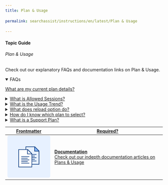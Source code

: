 ```yaml
---
title: Plan & Usage

permalink: searchassist/instructions/en/latest/Plan & Usage

---
```

#### Topic Guide
###### Plan & Usage

  Check out our explanatory FAQs and documentation links on Plan & Usage.

<details open>
  <summary>FAQs
  </summary>
 <a class="doc-link" target="_blank" href="https://developer.kore.ai/docs/bots/bot-settings/plan-usage/plans-overview/">
 
  What are my current plan details?

</a>
  <a class="nested-accordian-link" target="_blank" href="https://developer.kore.ai/docs/bots/bot-settings/plan-usage/plans-overview/#Billing_Units">
  <details class="nested-details">
 
  <summary>What is Allowed Sessions?
  </summary>

 
   The number of sessions that will be coved by the balance remaining in your account

  </details>
 </a>
<a class="nested-accordian-link" target="_blank" href="https://developer.kore.ai/docs/bots/bot-settings/plan-usage/usage-plans/#Usage_Details">
  <details class="nested-details">
 
  <summary>What is the Usage Trend?
  </summary>

   You can view the billing sessions consumed by the bot in a given period

  </details>
 </a>
<a class="nested-accordian-link" target="_blank" href="https://developer.kore.ai/docs/bots/bot-settings/plan-usage/usage-plans/">
  <details class="nested-details">
 
  <summary>What does reload option do?
  </summary>

   You can use this to top up your account, thus increasing the number of sessions under the current plan

  </details>
 </a>
  <a class="nested-accordian-link" target="_blank" href="https://developer.kore.ai/docs/bots/bot-settings/plan-usage/usage-plans/">
  <details class="nested-details">
 
  <summary>How do I know which plan to select?
  </summary>

   The change plan option gives you the various plans available with a suggestion based on your current usage

  </details>
 </a>
  
  <a class="nested-accordian-link" target="_blank" href="https://developer.kore.ai/docs/bots/bot-settings/plan-usage/plans-overview/#Support_Plans">
  <details class="nested-details">
 
  <summary>What is a Support Plan?
  </summary>

   Every paid bot comes with a default basic support plan. You can upgrade to get better assistance from the platform support team

  </details>
 </a>

</details>


<a class="doc-link" target="_blank" href="https://developer.kore.ai/docs/bots/bot-settings/plan-usage/plans-overview/">
 

| Frontmatter | Required? |
|-------------|-------------|
| ![alt text](images/docIcon.svg "Title") | **Documentation**  <br /> Check out our indepth documentation articles on Plans & Usage | 


</a>

